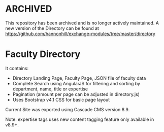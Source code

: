 # ARCHIVED
This repository has been archived and is no longer actively maintained. A new version of the Directory can be found at https://github.com/hannonhill/exchange-modules/tree/master/directory

Faculty Directory
============================

It contains:

* Directory Landing Page, Faculty Page, JSON file of faculty data
* Complete Search using AngularJS for filtering and sorting by department, name, title or expertise
* Pagination (amount per page can be adjusted in directory.js)
* Uses Bootstrap v4.1 CSS for basic page layout

Current Site was exported using Cascade CMS version 8.9.

Note: expertise tags uses new content tagging feature only available in v8.9+.
